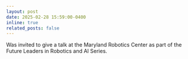 ```yaml
---
layout: post
date: 2025-02-28 15:59:00-0400
inline: true
related_posts: false
---
```


Was invited to give a talk at the Maryland Robotics Center as part of the Future Leaders in Robotics and AI Series.